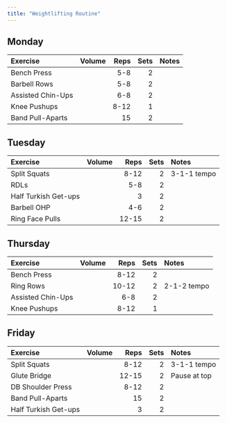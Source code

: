 ```yaml
---
title: "Weightlifting Routine"
---
```


## Monday

| Exercise                  | Volume    | Reps  | Sets | Notes                      |
|:----------|:----|--:|--:|:-----------|
| Bench Press               |           | 5-8   | 2    |                            |
| Barbell Rows              |           | 5-8   | 2    |                            |
| Assisted Chin-Ups         |           | 6-8   | 2    |                            |
| Knee Pushups              |           | 8-12  | 1    |                            |
| Band Pull-Aparts          |           | 15    | 2    |                            |

## Tuesday
| Exercise                  | Volume    | Reps  | Sets | Notes                      |
|:----------|:----|--:|--:|:-----------|
| Split Squats              |           | 8-12  | 2    | 3-1-1 tempo                |
| RDLs                      |           | 5-8   | 2    |                            |
| Half Turkish Get-ups      |           | 3     | 2    |                            |
| Barbell OHP               |           | 4-6   | 2    |                            |
| Ring Face Pulls           |           | 12-15 | 2    |                            |

## Thursday

| Exercise                  | Volume    | Reps  | Sets | Notes                      |
|:----------|:----|--:|--:|:-----------|
| Bench Press               |           | 8-12  | 2    |                            |
| Ring Rows                 |           | 10-12 | 2    | 2-1-2 tempo                |
| Assisted Chin-Ups         |           | 6-8   | 2    |                            |
| Knee Pushups              |           | 8-12  | 1    |                            |

## Friday

| Exercise                  | Volume    | Reps  | Sets | Notes                      |
|:----------|:----|--:|--:|:-----------|
| Split Squats              |           | 8-12  | 2    | 3-1-1 tempo                |
| Glute Bridge              |           | 12-15 | 2    | Pause at top               |
| DB Shoulder Press         |           | 8-12  | 2    |                            |
| Band Pull-Aparts          |           | 15    | 2    |                            |
| Half Turkish Get-ups      |           | 3     | 2    |                            |
